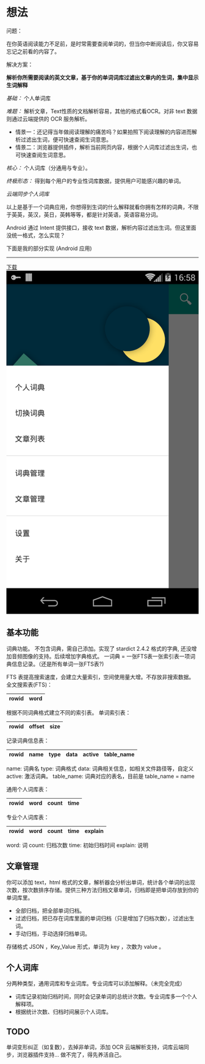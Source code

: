 # 想法
问题：

在你英语阅读能力不足前，是时常需要查阅单词的，但当你中断阅读后，你又容易忘记之前看的内容了。

解决方案：

**解析你所需要阅读的英文文章，基于你的单词词库过滤出文章内的生词，集中显示生词解释**

*基础：* 个人单词库

*难题：* 解析文章，Text性质的文档解析容易，其他的格式看OCR。对非 text 数据则通过云端提供的 OCR 服务解析。

- 情景一：还记得当年做阅读理解的痛苦吗？如果拍照下阅读理解的内容进而解析过滤出生词，便可快速查阅生词意思。
- 情景二：浏览器提供插件，解析当前网页内容，根据个人词库过滤出生词，也可快速查阅生词意思。


*核心：* 个人词库（分通用与专业）。

*终极形态：* 得到每个用户的专业性词库数据，提供用户可能感兴趣的单词。

*云端同步个人词库*

以上是基于一个词典应用，你想得到生词的什么解释就看你拥有怎样的词典，不限于英英，英汉，英日，英韩等等，都是针对英语，英语容易分词。

Android 通过 Intent 提供接口，接收 text 数据，解析内容过滤出生词。但这里面没统一格式，怎么实现？

下面是我的部分实现 (Android 应用)

---------------

[下载](app/app-release.apk)
![screenshot](screenshot/dict.png)

## 基本功能
词典功能。
不包含词典，需自己添加。实现了 stardict 2.4.2 格式的字典, 还没增加音频图像的支持。后续增加字典格式。
一词典 = 一张FTS表一张索引表一项词典信息记录。（还是所有单词一张FTS表?)

FTS 表提高搜索速度，会建立大量索引，空间使用量大增。不存放非搜索数据。
全文搜索表(FTS)：

| rowid      | word     |
| :--------- | --------:|

根据不同词典格式建立不同的索引表。
单词索引表：

| rowid     | offset    | size     |
| :-------- | :-------: | -------: |

记录词典信息表： 

| rowid | name  | type  | data  | active    | table_name  |
| :---- | :----:| :---: | :---: | :-------: | ----------: |


name: 词典名
type: 词典格式
data: 词典相关信息，如相关文件路径等，自定义
active: 激活词典。
table_name: 词典对应的表名，目前是 table_name = name

通用个人词库表： 

| rowid | word | count | time |
| :---- | :---:| :----:| ----:|

专业个人词库表： 

| rowid | word  | count | time  | explain  |
| :---- | :---: | :---: | :---: | -------: |


word: 词
count: 归档次数
time: 初始归档时间
explain: 说明

## 文章管理
你可以添加 text，html 格式的文章，解析器会分析出单词，统计各个单词的出现次数，按次数排序存储。提供三种方法归档文章单词，归档即是把单词存放到你的单词库里。
- 全部归档，把全部单词归档。 
- 过滤归档，把已存在词库里面的单词归档（只是增加了归档次数），过滤出生词。
- 手动归档，手动选择归档单词。

存储格式 JSON ，Key_Value 形式，单词为 key ，次数为 value 。

## 个人词库
分两种类型，通用词库和专业词库。专业词库可以添加解释。（未完全完成）
- 词库记录初始归档时间，同时会记录单词的总统计次数。专业词库多一个个人解释项。
- 根据统计次数、归档时间展示个人词库。 

## TODO
单词变形纠正（如复数），去掉非单词，添加 OCR 云端解析支持，词库云端同步，浏览器插件支持...
做不完了，得先养活自己。
